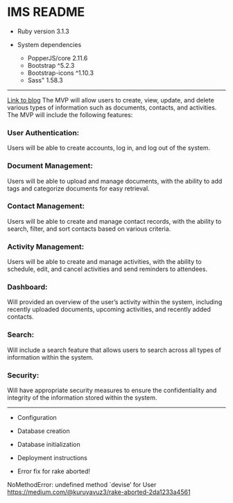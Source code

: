# IMS README

* Ruby version 3.1.3

* System dependencies
     - PopperJS/core 2.11.6 
     - Bootstrap ^5.2.3
     - Bootstrap-icons ^1.10.3 
     - Sass" 1.58.3
---
[Link to blog](https://medium.com/switching-gears/48-hour-solo-hackathon-building-a-full-stack-mvp-app-with-ruby-on-rails-7341c7244e8f)
The MVP will allow users to create, view, update, and delete various types of information such as documents, contacts, and activities. The MVP will include the following features:
### User Authentication: 
Users will be able to create accounts, log in, and log out of the system.

### Document Management:
Users will be able to upload and manage documents, with the ability to add tags and categorize documents for easy retrieval. 
### Contact Management: 
Users will be able to create and manage contact records, with the ability to search, filter, and sort contacts based on various criteria. 
### Activity Management: 
Users will be able to create and manage activities, with the ability to schedule, edit, and cancel activities and send reminders to attendees. 
### Dashboard: 
Will provided an overview of the user’s activity within the system, including recently uploaded documents, upcoming activities, and recently added contacts. 
### Search: 
Will include a search feature that allows users to search across all types of information within the system. 
### Security: 
Will have appropriate security measures to ensure the confidentiality and integrity of the information stored within the system.

---

* Configuration

* Database creation

* Database initialization

* Deployment instructions

* Error fix for rake aborted!

NoMethodError: undefined method `devise’ for User  https://medium.com/@kuruyavuz3/rake-aborted-2da1233a4561
